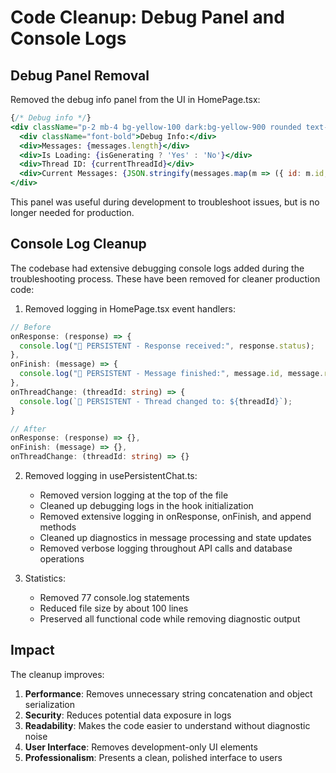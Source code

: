 # Code Cleanup: Debug Panel and Console Logs

## Debug Panel Removal

Removed the debug info panel from the UI in HomePage.tsx:

```jsx
{/* Debug info */}
<div className="p-2 mb-4 bg-yellow-100 dark:bg-yellow-900 rounded text-xs">
  <div className="font-bold">Debug Info:</div>
  <div>Messages: {messages.length}</div>
  <div>Is Loading: {isGenerating ? 'Yes' : 'No'}</div>
  <div>Thread ID: {currentThreadId}</div>
  <div>Current Messages: {JSON.stringify(messages.map(m => ({ id: m.id, role: m.role })))}</div>
</div>
```

This panel was useful during development to troubleshoot issues, but is no longer needed for production.

## Console Log Cleanup

The codebase had extensive debugging console logs added during the troubleshooting process. These have been removed for cleaner production code:

1. Removed logging in HomePage.tsx event handlers:
```typescript
// Before
onResponse: (response) => {
  console.log("🧩 PERSISTENT - Response received:", response.status);
},
onFinish: (message) => {
  console.log("🧩 PERSISTENT - Message finished:", message.id, message.role);
},
onThreadChange: (threadId: string) => {
  console.log(`🧩 PERSISTENT - Thread changed to: ${threadId}`);
}

// After
onResponse: (response) => {},
onFinish: (message) => {},
onThreadChange: (threadId: string) => {}
```

2. Removed logging in usePersistentChat.ts:
   - Removed version logging at the top of the file
   - Cleaned up debugging logs in the hook initialization
   - Removed extensive logging in onResponse, onFinish, and append methods
   - Cleaned up diagnostics in message processing and state updates
   - Removed verbose logging throughout API calls and database operations

3. Statistics:
   - Removed 77 console.log statements
   - Reduced file size by about 100 lines
   - Preserved all functional code while removing diagnostic output

## Impact

The cleanup improves:

1. **Performance**: Removes unnecessary string concatenation and object serialization
2. **Security**: Reduces potential data exposure in logs
3. **Readability**: Makes the code easier to understand without diagnostic noise
4. **User Interface**: Removes development-only UI elements
5. **Professionalism**: Presents a clean, polished interface to users